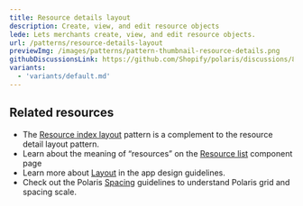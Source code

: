 ```yaml
---
title: Resource details layout
description: Create, view, and edit resource objects
lede: Lets merchants create, view, and edit resource objects.
url: /patterns/resource-details-layout
previewImg: /images/patterns/pattern-thumbnail-resource-details.png
githubDiscussionsLink: https://github.com/Shopify/polaris/discussions/8216
variants:
  - 'variants/default.md'
---
```


<div as="Variants"></div>

## Related resources

* The [Resource index layout](/patterns/resource-index-layout) pattern is a complement to the resource detail layout pattern.
* Learn about the meaning of “resources” on the [Resource list](/components/lists/resource-list) component page
* Learn more about [Layout](https://shopify.dev/apps/design-guidelines/layout) in the app design guidelines.
* Check out the Polaris [Spacing](/design/space) guidelines to understand Polaris grid and spacing scale.